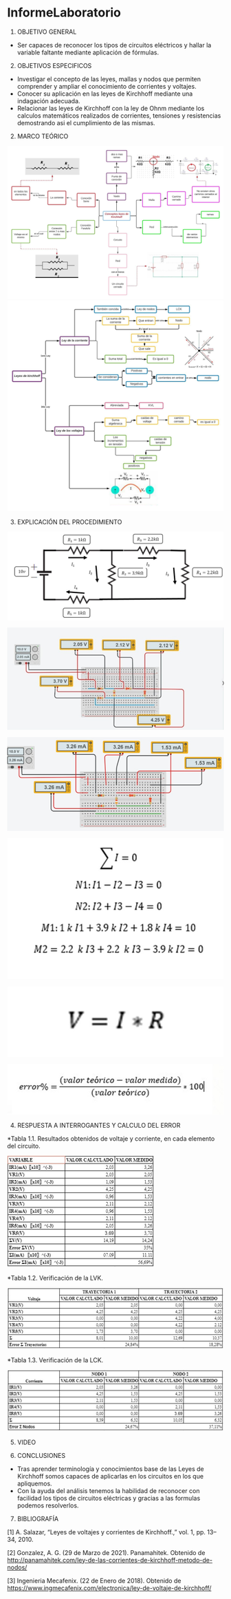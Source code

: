 # InformeLaboratorio

1. OBJETIVO GENERAL 
 
 * Ser capaces de reconocer los tipos de circuitos eléctricos y hallar la variable faltante mediante aplicación de fórmulas.

2. OBJETIVOS ESPECIFICOS

 * Investigar el concepto de las leyes, mallas y nodos que permiten comprender y ampliar el conocimiento de corrientes y voltajes.
 * Conocer su aplicación en las leyes de Kirchhoff mediante una indagación adecuada. 
 * Relacionar las leyes de Kirchhoff con la ley de Ohnm mediante los calculos matemáticos realizados de corrientes, tensiones y resistencias demostrando asi el cumplimiento de 
 las mismas.  
 
2. MARCO TEÓRICO 

![](Img/MarcoT1.jpeg)
![](Img/MarcoT2.jpeg)
 
3. EXPLICACIÓN DEL PROCEDIMIENTO

![](Img/Circuito.jpeg)

![](Img/Circuito.S.V.jpeg)

![](Img/Circuito.S.mA.jpeg)

![](Img/Kirchhoff.jpeg)

![](Img/Formula.V.jpeg)

![](Img/formula.error.jpeg)

4. RESPUESTA A INTERROGANTES Y CALCULO DEL ERROR

*Tabla 1.1. Resultados obtenidos de voltaje y corriente, en cada elemento del circuito.

![](Img/tabla1.jpeg)

*Tabla 1.2. Verificación de la LVK.

![](Img/tabla2.jpeg)

*Tabla 1.3. Verificación de la LCK.

![](Img/tabla3.jpeg)

5. VIDEO

6. CONCLUSIONES


 * Tras aprender terminología y conocimientos base de las Leyes de Kirchhoff somos capaces de aplicarlas en los circuitos en los que apliquemos.
 * Con la ayuda del análisis tenemos la habilidad de reconocer con facilidad los tipos de circuitos eléctricas y gracias a las formulas podemos resolverlos.


7. BIBLIOGRAFÍA

[1] A. Salazar, “Leyes de voltajes y corrientes de Kirchhoff.,” vol. 1, pp. 13–34, 2010.

[2] Gonzalez, A. G. (29 de Marzo de 2021). Panamahitek. Obtenido de http://panamahitek.com/ley-de-las-corrientes-de-kirchhoff-metodo-de-nodos/

[3] Ingenieria Mecafenix. (22 de Enero de 2018). Obtenido de https://www.ingmecafenix.com/electronica/ley-de-voltaje-de-kirchhoff/





 
 



